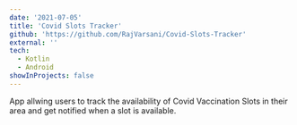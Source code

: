 ```yaml
---
date: '2021-07-05'
title: 'Covid Slots Tracker'
github: 'https://github.com/RajVarsani/Covid-Slots-Tracker'
external: ''
tech:
  - Kotlin
  - Android
showInProjects: false
---
```


App allwing users to track the availability of Covid Vaccination Slots in their area and get notified when a slot is available.
